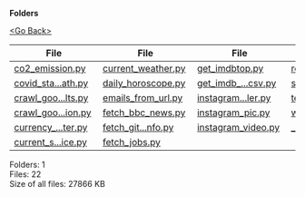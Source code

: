 **Folders**

[&lt;Go Back&gt;](../right.html)

  

<table><thead><tr class="header"><th><strong>File</strong></th><th><strong>File</strong></th><th><strong>File</strong></th><th><strong>File</strong></th></tr></thead><tbody><tr class="odd"><td><a href="co2_emission.py">co2_emission.py</a> </td><td><a href="current_weather.py">current_weather.py</a> </td><td><a href="get_imdbtop.py">get_imdbtop.py</a> </td><td><a href="recaptcha_verification.py">recaptcha...ion.py</a> </td></tr><tr class="even"><td><a href="covid_stats_via_xpath.py">covid_sta...ath.py</a> </td><td><a href="daily_horoscope.py">daily_horoscope.py</a> </td><td><a href="get_imdb_top_250_movies_csv.py">get_imdb_...csv.py</a> </td><td><a href="slack_message.py">slack_message.py</a> </td></tr><tr class="odd"><td><a href="crawl_google_results.py">crawl_goo...lts.py</a> </td><td><a href="emails_from_url.py">emails_from_url.py</a> </td><td><a href="instagram_crawler.py">instagram...ler.py</a> </td><td><a href="test_fetch_github_info.py">test_fetc...nfo.py</a> </td></tr><tr class="even"><td><a href="crawl_google_scholar_citation.py">crawl_goo...ion.py</a> </td><td><a href="fetch_bbc_news.py">fetch_bbc_news.py</a> </td><td><a href="instagram_pic.py">instagram_pic.py</a> </td><td><a href="world_covid19_stats.py">world_cov...ats.py</a> </td></tr><tr class="odd"><td><a href="currency_converter.py">currency_...ter.py</a> </td><td><a href="fetch_github_info.py">fetch_git...nfo.py</a> </td><td><a href="instagram_video.py">instagram_video.py</a> </td><td><a href="__init__.py">__init__.py</a> </td></tr><tr class="even"><td><a href="current_stock_price.py">current_s...ice.py</a> </td><td><a href="fetch_jobs.py">fetch_jobs.py</a> </td><td></td><td></td></tr></tbody></table>

Folders: 1  
Files: 22  
Size of all files: 27866 KB
